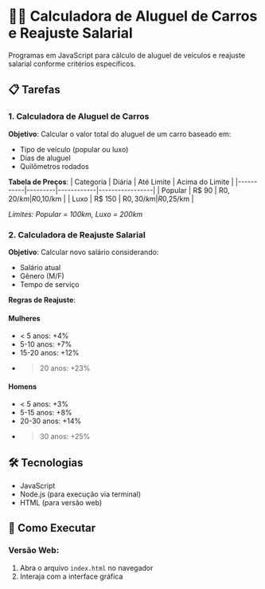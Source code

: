 # 🚗💼 Calculadora de Aluguel de Carros e Reajuste Salarial

Programas em JavaScript para cálculo de aluguel de veículos e reajuste salarial conforme critérios específicos.

## 📋 Tarefas

### 1. Calculadora de Aluguel de Carros
**Objetivo**: Calcular o valor total do aluguel de um carro baseado em:
- Tipo de veículo (popular ou luxo)
- Dias de aluguel
- Quilômetros rodados

**Tabela de Preços**:
| Categoria | Diária  | Até Limite | Acima do Limite |
|-----------|---------|------------|-----------------|
| Popular   | R$ 90   | R$0,20/km  | R$0,10/km       |
| Luxo      | R$ 150  | R$0,30/km  | R$0,25/km       |

*Limites: Popular = 100km, Luxo = 200km*

### 2. Calculadora de Reajuste Salarial
**Objetivo**: Calcular novo salário considerando:
- Salário atual
- Gênero (M/F)
- Tempo de serviço

**Regras de Reajuste**:
#### Mulheres
- < 5 anos: +4%
- 5-10 anos: +7%
- 15-20 anos: +12%
- > 20 anos: +23%

#### Homens
- < 5 anos: +3%
- 5-15 anos: +8%
- 20-30 anos: +14%
- > 30 anos: +25%

## 🛠️ Tecnologias
- JavaScript
- Node.js (para execução via terminal)
- HTML (para versão web)

## 🚀 Como Executar
### Versão Web:
1. Abra o arquivo `index.html` no navegador
2. Interaja com a interface gráfica
